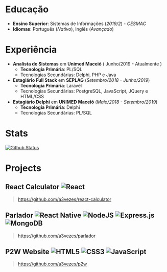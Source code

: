 #  Educação
 - **Ensino Superior**: Sistemas de Informações (_2019/2_) - *CESMAC*
-  **Idiomas**: Português (_*Nativo*_), Inglês (_*Avançado*_) 

# Experiência
-   **Analista de Sistemas**  em  **Unimed Maceió**  ( Junho/2019 - Atualmente )
    -   **Tecnologia Primária**: PL/SQL
    -   Tecnologias Secundárias: Delphi, PHP e Java
-   **Estagiário Full Stack**  em  **SEPLAG**  (_Setembro/2018 - Junho/2019_)
    -   **Tecnologia Primária**: Laravel
    -   Tecnologias Secundárias: PostgreSQL, JavaScript, JQuery e HTML/CSS
-   **Estagiário Delphi**  em  **UNIMED Maceió**  (_Maio/2018 - Setembro/2019_)
    -   **Tecnologia Primária**:  Delphi
    -   Tecnologias Secundárias: PL/SQL

 # Stats
[![Github Status](https://github-readme-stats.vercel.app/api?username=a3vezes&show_icons=true&title_color=333&icon_color=FFD900&text_color=9f9f9f&bg_color=f5f5f5)](https://github.com/a3vezes/a3vezes)

# Projects
## React Calculator    <img alt="React" src="https://img.shields.io/badge/react%20-%2320232a.svg?&style=for-the-badge&logo=react&logoColor=%2361DAFB"/>
> https://github.com/a3vezes/react-calculator

## Parlador    <img alt="React Native" src="https://img.shields.io/badge/react_native%20-%2320232a.svg?&style=for-the-badge&logo=react&logoColor=%2361DAFB"/> <img alt="NodeJS" src="https://img.shields.io/badge/node.js%20-%2343853D.svg?&style=for-the-badge&logo=node.js&logoColor=white"/> <img alt="Express.js" src="https://img.shields.io/badge/express.js%20-%23404d59.svg?&style=for-the-badge"/> <img alt="MongoDB" src ="https://img.shields.io/badge/MongoDB-%234ea94b.svg?&style=for-the-badge&logo=mongodb&logoColor=white"/>
> https://github.com/a3vezes/parlador

## P2W Website    <img alt="HTML5" src="https://img.shields.io/badge/html5%20-%23E34F26.svg?&style=for-the-badge&logo=html5&logoColor=white"/> <img alt="CSS3" src="https://img.shields.io/badge/css3%20-%231572B6.svg?&style=for-the-badge&logo=css3&logoColor=white"/> <img alt="JavaScript" src="https://img.shields.io/badge/javascript%20-%23323330.svg?&style=for-the-badge&logo=javascript&logoColor=%23F7DF1E"/>
> https://github.com/a3vezes/p2w

